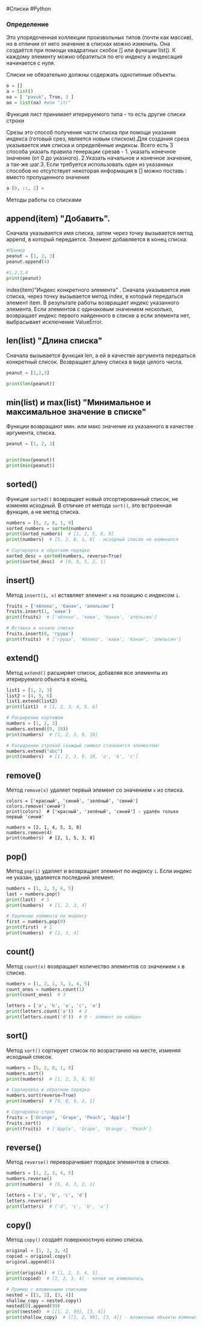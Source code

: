 #Списки #Python 
### Определение

Это упорядоченная коллекции произвольных типов (почти как массив), но в отличии от него значение в списках можно изменить. Она создаётся при помощи квадратных скобок [] или функции list(). К каждому элементу можно обратиться по его индексу а индексация начинается с нуля.

Списки не обязательно должны содержать однотипные объекты. 

```python
o = []
a = list()
oa = [ "pavuk", True, 3 ]
ao = list(oa) #или "str"
```

Функция лист принимает итерируемого типа - то есть другие списки строки 

Срезы это способ получения части списка при помощи указания индекса (готовый срез, является новым списком).Для создания среза указывается имя списка и определённые индексы. Всего есть 3 способа указать правила генерации срезав - 1. указать конечное значение (от 0 до указного). 2.Указать начальное и конечное значение, а так-же шаг.3. Если требуется использовать  один из указанных способов но отсутствует некоторая информация в [] можно поставь : вместо пропущенного значения
````python
a [0, ::, 2] =
````

Методы работы со списками 
## append(item) "Добавить".
Сначала указывается имя списка, затем через точку вызывается метод append, в который передается. Элемент добавляется в конец списка.

````python
#Пример
peanut = [1, 2, 3]
peanut.append(4)

#1,2,3,4
print(peanut)
````

index(item)"Индекс конкретного элемента" . Сначала указывается имя списка, через точку вызывается метод index, в который передаться элемент item. В результате работы возвращает индекс указанного элемента. Если элементов с одинаковым значением несколько, возвращает индекс первого найденного в списке а если элемента нет, выбрасывает исключение ValueError.


## len(list) "Длина списка"

Сначала вызывается функция len, а ей в качестве аргумента передаться конкретный список. Возвращает длину списка в виде целого числа. 

````python
peanut = [1,2,3]

print(len(peanut))
````


## min(list) и max(list) "Минимальное и максимальное значение в списке"

Функции возвращают мин. или макс значение из указанного в качестве аргумента, списка.

````python
peanut = [1, 2, 3]


print(max(peanut))
print(min(peanut))

````

## sorted()

Функция `sorted()` возвращает новый отсортированный список, не изменяя исходный. В отличие от метода `sort()`, это встроенная функция, а не метод списка.​


````python
numbers = [5, 2, 8, 1, 9]
sorted_numbers = sorted(numbers)
print(sorted_numbers)  # [1, 2, 5, 8, 9]
print(numbers)  # [5, 2, 8, 1, 9] - исходный список не изменился

# Сортировка в обратном порядке
sorted_desc = sorted(numbers, reverse=True)
print(sorted_desc)  # [9, 8, 5, 2, 1]

````

## insert()

Метод `insert(i, x)` вставляет элемент `x` на позицию с индексом `i`.​


````python
fruits = ['яблоко', 'банан', 'апельсин']
fruits.insert(1, 'киви')
print(fruits)  # ['яблоко', 'киви', 'банан', 'апельсин']

# Вставка в начало списка
fruits.insert(0, 'груша')
print(fruits)  # ['груша', 'яблоко', 'киви', 'банан', 'апельсин']

````

## extend()

Метод `extend()` расширяет список, добавляя все элементы из итерируемого объекта в конец.​


````python
list1 = [1, 2, 3]
list2 = [4, 5, 6]
list1.extend(list2)
print(list1)  # [1, 2, 3, 4, 5, 6]

# Расширение кортежем
numbers = [1, 2, 3]
numbers.extend((9, 10))
print(numbers)  # [1, 2, 3, 9, 10]

# Расширение строкой (каждый символ становится элементом)
numbers.extend("abc")
print(numbers)  # [1, 2, 3, 9, 10, 'a', 'b', 'c']

````


## remove()

Метод `remove(x)` удаляет первый элемент со значением `x` из списка.

````​python
colors = ['красный', 'синий', 'зелёный', 'синий']
colors.remove('синий')
print(colors)  # ['красный', 'зелёный', 'синий'] - удалён только первый 'синий'

numbers = [2, 1, 4, 5, 3, 8]
numbers.remove(4)
print(numbers)  # [2, 1, 5, 3, 8]

````


## pop()

Метод `pop(i)` удаляет и возвращает элемент по индексу `i`. Если индекс не указан, удаляется последний элемент.​


````python
numbers = [1, 2, 3, 4, 5]
last = numbers.pop()
print(last)  # 5
print(numbers)  # [1, 2, 3, 4]

# Удаление элемента по индексу
first = numbers.pop(0)
print(first)  # 1
print(numbers)  # [2, 3, 4]

````

## count()

Метод `count(x)` возвращает количество элементов со значением `x` в списке.​


````python
numbers = [1, 2, 1, 3, 1, 4, 5]
count_ones = numbers.count(1)
print(count_ones)  # 3

letters = ['a', 'b', 'a', 'c', 'a']
print(letters.count('a'))  # 3
print(letters.count('d'))  # 0 - элемент не найден
````

## sort()

Метод `sort()` сортирует список по возрастанию на месте, изменяя исходный список.​


````python
numbers = [5, 2, 8, 1, 9]
numbers.sort()
print(numbers)  # [1, 2, 5, 8, 9]

# Сортировка в обратном порядке
numbers.sort(reverse=True)
print(numbers)  # [9, 8, 5, 2, 1]

# Сортировка строк
fruits = ['Orange', 'Grape', 'Peach', 'Apple']
fruits.sort()
print(fruits)  # ['Apple', 'Grape', 'Orange', 'Peach']

````

## reverse()

Метод `reverse()` переворачивает порядок элементов в списке.​


````python
numbers = [1, 2, 3, 4, 5]
numbers.reverse()
print(numbers)  # [5, 4, 3, 2, 1]

letters = ['a', 'b', 'c', 'd']
letters.reverse()
print(letters)  # ['d', 'c', 'b', 'a']

````

## copy()

Метод `copy()` создаёт поверхностную копию списка.​


````python
original = [1, 2, 3, 4]
copied = original.copy()
original.append(5)

print(original)  # [1, 2, 3, 4, 5]
print(copied)  # [1, 2, 3, 4] - копия не изменилась

# Пример с вложенными списками
nested = [[1, 2], [3, 4]]
shallow_copy = nested.copy()
nested[0].append(99)
print(nested)  # [[1, 2, 99], [3, 4]]
print(shallow_copy)  # [[1, 2, 99], [3, 4]] - вложенные объекты изменились

````

